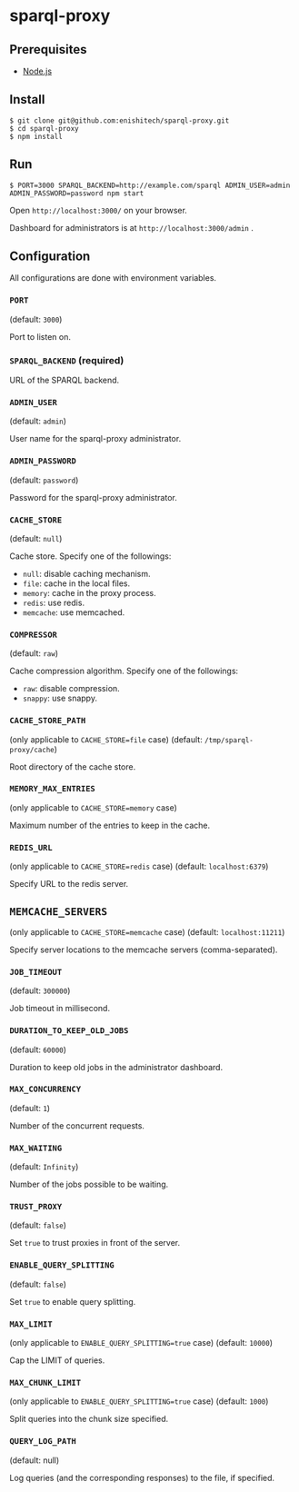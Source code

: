 # sparql-proxy

## Prerequisites

* [Node.js](https://nodejs.org/)

## Install

    $ git clone git@github.com:enishitech/sparql-proxy.git
    $ cd sparql-proxy
    $ npm install

## Run

    $ PORT=3000 SPARQL_BACKEND=http://example.com/sparql ADMIN_USER=admin ADMIN_PASSWORD=password npm start

Open `http://localhost:3000/` on your browser.

Dashboard for administrators is at `http://localhost:3000/admin` .

## Configuration

All configurations are done with environment variables.

### `PORT`

(default: `3000`)

Port to listen on.

### `SPARQL_BACKEND` (required)

URL of the SPARQL backend.

### `ADMIN_USER`

(default: `admin`)

User name for the sparql-proxy administrator.

### `ADMIN_PASSWORD`

(default: `password`)

Password for the sparql-proxy administrator.

### `CACHE_STORE`

(default: `null`)

Cache store. Specify one of the followings:

* `null`: disable caching mechanism.
* `file`: cache in the local files.
* `memory`: cache in the proxy process.
* `redis`: use redis.
* `memcache`: use memcached.

### `COMPRESSOR`

(default: `raw`)

Cache compression algorithm. Specify one of the followings:

* `raw`: disable compression.
* `snappy`: use snappy.

### `CACHE_STORE_PATH`

(only applicable to `CACHE_STORE=file` case)
(default: `/tmp/sparql-proxy/cache`)

Root directory of the cache store.

### `MEMORY_MAX_ENTRIES`

(only applicable to `CACHE_STORE=memory` case)

Maximum number of the entries to keep in the cache.

### `REDIS_URL`

(only applicable to `CACHE_STORE=redis` case)
(default: `localhost:6379`)

Specify URL to the redis server.

## `MEMCACHE_SERVERS`

(only applicable to `CACHE_STORE=memcache` case)
(default: `localhost:11211`)

Specify server locations to the memcache servers (comma-separated).

### `JOB_TIMEOUT`

(default: `300000`)

Job timeout in millisecond.

### `DURATION_TO_KEEP_OLD_JOBS`

(default: `60000`)

Duration to keep old jobs in the administrator dashboard.

### `MAX_CONCURRENCY`

(default: `1`)

Number of the concurrent requests.

### `MAX_WAITING`

(default: `Infinity`)

Number of the jobs possible to be waiting.

### `TRUST_PROXY`

(default: `false`)

Set `true` to trust proxies in front of the server.

### `ENABLE_QUERY_SPLITTING`

(default: `false`)

Set `true` to enable query splitting.

### `MAX_LIMIT`

(only applicable to `ENABLE_QUERY_SPLITTING=true` case)
(default: `10000`)

Cap the LIMIT of queries.

### `MAX_CHUNK_LIMIT`

(only applicable to `ENABLE_QUERY_SPLITTING=true` case)
(default: `1000`)

Split queries into the chunk size specified.


### `QUERY_LOG_PATH`

(default: null)

Log queries (and the corresponding responses) to the file, if specified.
